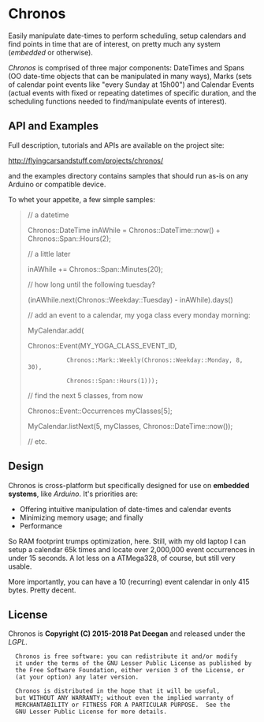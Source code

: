 # Chronos
Easily manipulate date-times to perform scheduling, setup calendars and find points in time that are of interest, on pretty much any system (*embedded* or otherwise).

*Chronos* is comprised of three major components: DateTimes and Spans (OO date-time objects that can be manipulated in many ways), Marks (sets of calendar point events like "every Sunday at 15h00") and Calendar Events (actual events with fixed or repeating datetimes of specific duration, and the scheduling functions needed to find/manipulate events of interest).

## API and Examples
Full description, tutorials and APIs are available on the project site:

  http://flyingcarsandstuff.com/projects/chronos/

and the examples directory contains samples that should run as-is on any Arduino or compatible device.

To whet your appetite, a few simple samples:
> // a datetime
>
> Chronos::DateTime inAWhile = Chronos::DateTime::now() + Chronos::Span::Hours(2);
>
> // a little later
>
> inAWhile += Chronos::Span::Minutes(20);
>
> 
> // how long until the following tuesday?
>
> (inAWhile.next(Chronos::Weekday::Tuesday) - inAWhile).days()
>
>
> // add an event to a calendar, my yoga class every monday morning:
>
> MyCalendar.add(
>
>    Chronos::Event(MY_YOGA_CLASS_EVENT_ID,
>
>                Chronos::Mark::Weekly(Chronos::Weekday::Monday, 8, 30),
>
>                Chronos::Span::Hours(1)));
>
>
> // find the next 5 classes, from now
>
> Chronos::Event::Occurrences myClasses[5];
>
> MyCalendar.listNext(5, myClasses, Chronos::DateTime::now());
>
>
> // etc.

## Design
Chronos is cross-platform but specifically designed for use on **embedded systems**, like *Arduino*.  It's priorities are:

* Offering intuitive manipulation of date-times and calendar events
* Minimizing memory usage; and finally
* Performance

So RAM footprint trumps optimization, here.  Still, with my old laptop I can setup a calendar 65k times and locate over 2,000,000 event occurrences in under 15 seconds. A lot less on a ATMega328, of course, but still very usable.

More importantly, you can have a 10 (recurring) event calendar in only 415 bytes. Pretty decent.

## License

Chronos is 
**Copyright (C) 2015-2018 Pat Deegan**
and released under the *LGPL*.

      Chronos is free software: you can redistribute it and/or modify
      it under the terms of the GNU Lesser Public License as published by
      the Free Software Foundation, either version 3 of the License, or
      (at your option) any later version.
  
      Chronos is distributed in the hope that it will be useful,
      but WITHOUT ANY WARRANTY; without even the implied warranty of
      MERCHANTABILITY or FITNESS FOR A PARTICULAR PURPOSE.  See the
      GNU Lesser Public License for more details.
  

